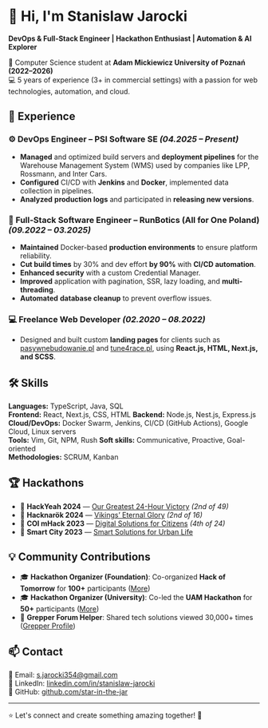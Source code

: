 # 👋 Hi, I'm Stanislaw Jarocki  
**DevOps & Full-Stack Engineer | Hackathon Enthusiast | Automation & AI Explorer**

📍 Computer Science student at **Adam Mickiewicz University of Poznań (2022–2026)**  
💻 5 years of experience (3+ in commercial settings) with a passion for web technologies, automation, and cloud.

## 💼 Experience

### ⚙️ DevOps Engineer – PSI Software SE *(04.2025 – Present)*  
- **Managed** and optimized build servers and **deployment pipelines** for the Warehouse Management System (WMS) used by companies like LPP, Rossmann, and Inter Cars.  
- **Configured** CI/CD with **Jenkins** and **Docker**, implemented data collection in pipelines.  
- **Analyzed** **production logs** and participated in **releasing new versions**.

### 🚀 Full-Stack Software Engineer – RunBotics (All for One Poland) *(09.2022 – 03.2025)*  
- **Maintained** Docker-based **production environments** to ensure platform reliability.  
- **Cut build times** by 30% and dev effort **by 90%** with **CI/CD automation**.  
- **Enhanced security** with a custom Credential Manager.  
- **Improved** application with pagination, SSR, lazy loading, and **multi-threading**.  
- **Automated** **database cleanup** to prevent overflow issues.

### 💻 Freelance Web Developer *(02.2020 – 08.2022)*  
- Designed and built custom **landing pages** for clients such as [pasywnebudowanie.pl](https://pasywnebudowanie.pl) and [tune4race.pl](https://tune4race.pl), using **React.js, HTML, Next.js, and SCSS**.

## 🛠️ Skills

**Languages:** TypeScript, Java, SQL  
**Frontend:** React, Next.js, CSS, HTML
**Backend:** Node.js, Nest.js, Express.js  
**Cloud/DevOps:** Docker Swarm, Jenkins, CI/CD (GitHub Actions), Google Cloud, Linux servers  
**Tools:** Vim, Git, NPM, Rush
**Soft skills:** Communicative, Proactive, Goal-oriented  
**Methodologies:** SCRUM, Kanban

## 🏆 Hackathons  
- 🥈 **HackYeah 2024** — [Our Greatest 24-Hour Victory](https://bit.ly/hackathon-hackyeah) *(2nd of 49)*  
- 🥈 **Hacknarök 2024** — [Vikings’ Eternal Glory](https://bit.ly/hackathon-hacknarok) *(2nd of 16)*  
- 🥉 **COI mHack 2023** — [Digital Solutions for Citizens](https://bit.ly/hackathon-mhack) *(4th of 24)*  
- 🏅 **Smart City 2023** — [Smart Solutions for Urban Life](https://bit.ly/hackathon-smartcity)

## 💡 Community Contributions  
- 🎓 **Hackathon Organizer (Foundation)**: Co-organized **Hack of Tomorrow** for **100+** participants ([More](https://www.linkedin.com/feed/update/urn:li:activity:7331291991843954688))  
- 🎓 **Hackathon Organizer (University)**: Co-led the **UAM Hackathon** for **50+** participants ([More](https://bit.ly/uam-hackathon))  
- 💬 **Grepper Forum Helper**: Shared tech solutions viewed 30,000+ times ([Grepper Profile](https://bit.ly/grepper-jarocki))

## 📫 Contact  
📧 Email: [s.jarocki354@gmail.com](mailto:s.jarocki354@gmail.com)  
🔗 LinkedIn: [linkedin.com/in/stanislaw-jarocki](https://www.linkedin.com/in/stanislaw-jarocki)  
🐙 GitHub: [github.com/star-in-the-jar](https://github.com/star-in-the-jar)

---  
⭐ Let's connect and create something amazing together! 🚀
